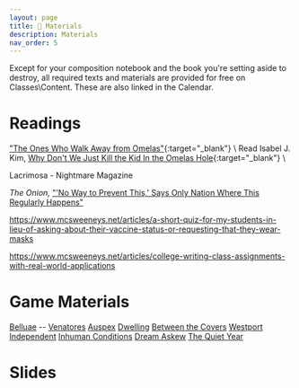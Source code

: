 ```yaml
---
layout: page
title: 📔 Materials
description: Materials
nav_order: 5
---
```

    

Except for your composition notebook and the book you're setting aside to destroy, all required texts and materials are provided for free on Classes\Content. These are also linked in the Calendar. 

# Readings

["The Ones Who Walk Away from Omelas"](https://dn721901.ca.archive.org/0/items/the-ones-who-walk-away-from-omelas-ursula-k-leguin/The%20Ones%20Who%20Walk%20Away%20from%20Omelas%20-%20Ursula%20K%20LeGuin.pdf){:target="_blank"} \\
Read Isabel J. Kim, [Why Don't We Just Kill the Kid In the Omelas Hole](https://clarkesworldmagazine.com/kim_02_24/){:target="_blank"} \\


Lacrimosa - Nightmare Magazine


*The Onion,* ["'No Way to Prevent This,' Says Only Nation Where This Regularly Happens"](https://theonion.com/no-way-to-prevent-this-says-only-nation-where-this-r-1819576527/)



https://www.mcsweeneys.net/articles/a-short-quiz-for-my-students-in-lieu-of-asking-about-their-vaccine-status-or-requesting-that-they-wear-masks

https://www.mcsweeneys.net/articles/college-writing-class-assignments-with-real-world-applications

# Game Materials

[Belluae](#) -- [Venatores](#)
[Auspex](#)
[Dwelling](#)
[Between the Covers](#)
[Westport Independent](#)
[Inhuman Conditions](#)
[Dream Askew](#)
[The Quiet Year](#)


# Slides

